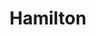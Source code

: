 ---
title: Hamilton
crosslinks:
- metacanada
- autotldr
- HBGG
- hamiltonmusical
- kitchener
- AskReddit
- McMaster
- WTF
- canada
- news
- LifeProTips
- WorldOfWarships
- IKEA
- chicago
- Flipping
- ontario
- toronto
- onguardforthee
- learnprogramming
- Detroitcityfc
---